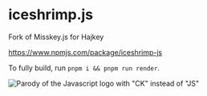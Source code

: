 # iceshrimp.js

Fork of Misskey.js for Hajkey

https://www.npmjs.com/package/iceshrimp-js

To fully build, run `pnpm i && pnpm run render`.

![Parody of the Javascript logo with "CK" instead of "JS"](https://codeberg.org/repo-avatars/80771-4d86135f67b9a460cdd1be9e91648e5f)
